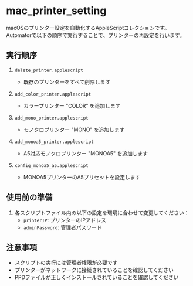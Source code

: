 # mac_printer_setting

macOSのプリンター設定を自動化するAppleScriptコレクションです。
Automatorで以下の順序で実行することで、プリンターの再設定を行います。

## 実行順序

1. `delete_printer.applescript`
   - 既存のプリンターをすべて削除します

2. `add_color_printer.applescript`
   - カラープリンター "COLOR" を追加します

3. `add_mono_printer.applescript`
   - モノクロプリンター "MONO" を追加します

4. `add_monoa5_printer.applescript`
   - A5対応モノクロプリンター "MONOA5" を追加します

5. `config_monoa5_a5.applescript`
   - MONOA5プリンターのA5プリセットを設定します

## 使用前の準備

1. 各スクリプトファイル内の以下の設定を環境に合わせて変更してください：
   - `printerIP`: プリンターのIPアドレス
   - `adminPassword`: 管理者パスワード

## 注意事項

- スクリプトの実行には管理者権限が必要です
- プリンターがネットワークに接続されていることを確認してください
- PPDファイルが正しくインストールされていることを確認してください
